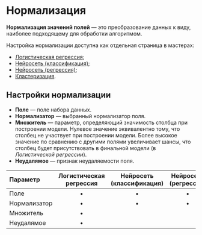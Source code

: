 # Нормализация

**Нормализация значений полей** — это преобразование данных к виду, наиболее подходящему для обработки алгоритмом.

Настройка нормализации доступна как отдельная страница в мастерах:

* [Логистическая регрессия](../datamining/logit-regression/README.md);
* [Нейросеть (классификация)](../datamining/neural-network-classification.md);
* [Нейросеть (регрессия)](../datamining/neural-network-regression.md);
* [Кластеризация](../datamining/clustering.md).

## Настройки нормализации

* **Поле** — поле набора данных.
* **Нормализатор** — выбранный нормализатор поля.
* **Множитель** — параметр, определяющий значимость столбца при построении модели. Нулевое значение эквивалентно тому, что столбец не участвует при построении модели. Более высокое значение по сравнению с другими полями увеличивает шансы, что столбец будет присутствовать в финальной модели (в *Логистической регрессии*).
* **Неудалямое** — признак неудаляемости поля.

| **Параметр** | **Логистическая регрессия** | **Нейросеть (классификация)** | **Нейросеть (регрессия)** | **Кластеризация** |
| :--------------------- | :------------: | :------------: | :------------: |:------------: |
| Поле         | • | • | • | • |
| Нормализатор | • | • | • | • |
| Множитель    | • |  |  |  |
| Неудалямое   | • |  |  | &nbsp; |
